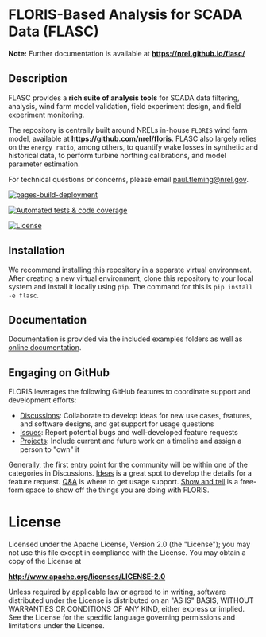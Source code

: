 # FLORIS-Based Analysis for SCADA Data (FLASC)


**Note:** Further documentation is available at **https://nrel.github.io/flasc/**

## Description

FLASC provides a **rich suite of analysis tools** for SCADA data filtering, analysis, 
wind farm model validation, field experiment design, and field experiment monitoring. 

The repository is centrally built around NRELs in-house ``FLORIS`` wind farm model, available at
**https://github.com/nrel/floris**. FLASC also largely relies on the ``energy ratio``, among others, 
to quantify wake losses in synthetic and historical data, to perform turbine northing calibrations, 
and model parameter estimation.

For technical questions or concerns, please email paul.fleming@nrel.gov.


[![pages-build-deployment](https://github.com/NREL/flasc/actions/workflows/pages/pages-build-deployment/badge.svg)](https://github.com/NREL/flasc/actions/workflows/pages/pages-build-deployment)

[![Automated tests & code coverage](https://github.com/NREL/flasc/actions/workflows/continuous-integration-workflow.yaml/badge.svg)](https://github.com/NREL/flasc/actions/workflows/continuous-integration-workflow.yaml)

[![License](https://img.shields.io/badge/License-Apache_2.0-blue.svg)](https://opensource.org/licenses/Apache-2.0)

## Installation

We recommend installing this repository in a separate virtual environment.
After creating a new virtual environment, clone this repository to your local
system and install it locally using ``pip``. The command for this is ``pip install -e flasc``.
    
## Documentation

Documentation is provided via the included examples folders as well as [online documentation](https://nrel.github.io/flasc/).

## Engaging on GitHub

FLORIS leverages the following GitHub features to coordinate support and development efforts:

- [Discussions](https://github.com/NREL/flasc/discussions): Collaborate to develop ideas for new use cases, features, and software designs, and get support for usage questions
- [Issues](https://github.com/NREL/flasc/issues): Report potential bugs and well-developed feature requests
- [Projects](https://github.com/orgs/NREL/projects/39): Include current and future work on a timeline and assign a person to "own" it

Generally, the first entry point for the community will be within one of the
categories in Discussions.
[Ideas](https://github.com/NREL/flasc/discussions/categories/ideas) is a great spot to develop the
details for a feature request. [Q&A](https://github.com/NREL/flasc/discussions/categories/q-a)
is where to get usage support.
[Show and tell](https://github.com/NREL/flasc/discussions/categories/show-and-tell) is a free-form
space to show off the things you are doing with FLORIS.

# License

Licensed under the Apache License, Version 2.0 (the "License");
you may not use this file except in compliance with the License.
You may obtain a copy of the License at

   **http://www.apache.org/licenses/LICENSE-2.0**

Unless required by applicable law or agreed to in writing, software
distributed under the License is distributed on an "AS IS" BASIS,
WITHOUT WARRANTIES OR CONDITIONS OF ANY KIND, either express or implied.
See the License for the specific language governing permissions and
limitations under the License.

